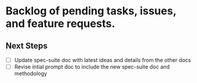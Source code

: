 # Backlog of pending tasks, issues, and feature requests.

## Next Steps
- [ ] Update spec-suite doc with latest ideas and details from the other docs
- [ ] Revise intial prompt doc to include the new spec-suite doc and methodology